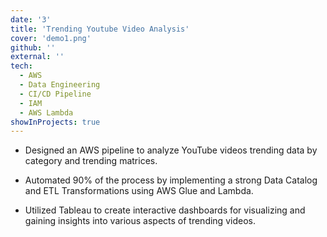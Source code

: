 ```yaml
---
date: '3'
title: 'Trending Youtube Video Analysis'
cover: 'demo1.png'
github: ''
external: ''
tech:
  - AWS 
  - Data Engineering
  - CI/CD Pipeline
  - IAM
  - AWS Lambda
showInProjects: true
---
```


- Designed an AWS pipeline to analyze YouTube videos trending data by category and trending matrices.

- Automated 90% of the process by implementing a strong Data Catalog and ETL Transformations using AWS Glue and Lambda.

- Utilized Tableau to create interactive dashboards for visualizing and gaining insights into various aspects of trending videos.
